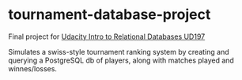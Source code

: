 # tournament-database-project
Final project for <a href="https://www.udacity.com/course/intro-to-relational-databases--ud197">Udacity Intro to Relational Databases UD197</a>

Simulates a swiss-style tournament ranking system by creating and querying a PostgreSQL db of players, along with matches played and winnes/losses.